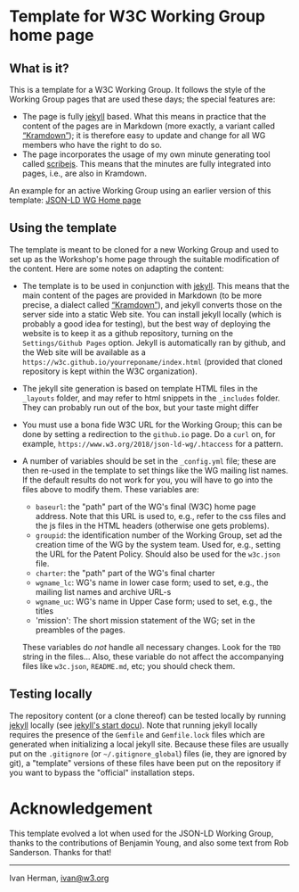 # Template for W3C Working Group home page

## What is it?

This is a template for a W3C Working Group. It follows the style of the Working Group pages that are used these days; the special features are:

* The page is fully [jekyll](https://jekyllrb.com/) based. What this means in practice that the content of the pages are in Markdown (more exactly, a variant called [“Kramdown”](https://kramdown.gettalong.org/syntax.html)); it is therefore easy to update and change for all WG members who have the right to do so.
* The page incorporates the usage of my own minute generating tool called [scribejs](https://github.com/w3c/scribejs). This means that the minutes are fully integrated into pages, i.e., are also in Kramdown.

An example for an active Working Group using an earlier version of this template: [JSON-LD WG Home page](https://www.w3.org/2018/json-ld-wg/)


## Using the template

The template is meant to be cloned for a new Working Group and used to set up as the Workshop's home page through the suitable modification of the content. Here are some notes on adapting the content:

- The template is to be used in conjunction with [jekyll](https://jekyllrb.com/). This means that the main content of the pages are provided in Markdown (to be more precise, a dialect called [“Kramdown”](https://kramdown.gettalong.org/syntax.html)), and jekyll converts those on the server side into a static Web site. You can install jekyll locally (which is probably a good idea for testing), but the best way of deploying the website is to keep it as a github repository, turning on the `Settings/Github Pages` option. Jekyll is automatically ran by github, and the Web site will be available as a `https://w3c.github.io/yourreponame/index.html` (provided that cloned repository is kept within the W3C organization).
- The jekyll site generation is based on template HTML files in the `_layouts` folder, and may refer to html snippets in the `_includes` folder. They can probably run out of the box, but your taste might differ
- You must use a bona fide W3C URL for the Working Group; this can be done by setting a redirection to the `github.io` page. Do a `curl` on, for example, `https://www.w3.org/2018/json-ld-wg/.htaccess` for a pattern.
- A number of variables should be set in the `_config.yml` file; these are then re-used in the template to set things like the WG mailing list names. If the default results do not work for you, you will have to go into the files above to modify them. These variables are:
  - `baseurl`: the "path" part of the WG's final (W3C) home page address. Note that this URL is used to, e.g., refer to the css files and the js files in the HTML headers (otherwise one gets problems).
  - `groupid`: the identification number of the Working Group, set ad the creation time of the WG by the system team. Used for, e.g., setting the URL for the Patent Policy. Should also be used for the `w3c.json` file.
  - `charter`: the "path" part of the WG's final charter
  - `wgname_lc`: WG's name in lower case form; used to set, e.g., the mailing list names and archive URL-s
  - `wgname_uc`: WG's name in Upper Case form; used to set, e.g., the titles
  - 'mission': The short mission statement of the WG; set in the preambles of the pages.
  
  These variables do _not_ handle all necessary changes. Look for the `TBD` string in the files... Also, these variable do not affect the accompanying files like `w3c.json`, `README.md`, etc; you should check them.


## Testing locally

The repository content (or a clone thereof) can be tested locally by running [jekyll](https://jekyllrb.com/) locally (see [jekyll's start docu](https://jekyllrb.com/docs/)). Note that running jekyll locally requires the presence of the `Gemfile` and `Gemfile.lock` files which are generated when initializing a local jekyll site. Because these files are usually put on the `.gitignore` (or `~/.gitignore_global`) files (ie, they are ignored by git), a "template" versions of these files have been put on the repository if you want to bypass the "official" installation steps.

# Acknowledgement

This template evolved a lot when used for the JSON-LD Working Group, thanks to the contributions of Benjamin Young, and also some text from Rob Sanderson. Thanks for that!

---

Ivan Herman, ivan@w3.org
